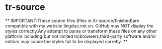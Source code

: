 # tr-source
** IMPORTANT:These source files (files in /tr-source/finished)are compatible with my website lingduo.net.cn. GitHub may NOT display the styles correctly.Any attempt to parse or transform these files on any other platform including(but not limited to)browsers,third-party software and/or editors may cause the styles fail to be displayed corretly. **
